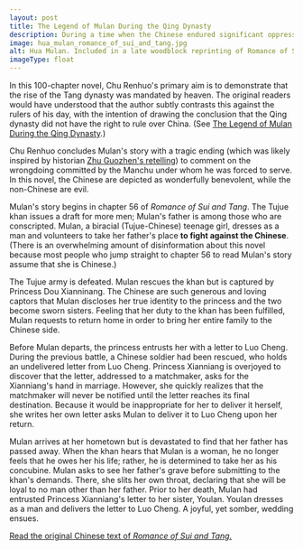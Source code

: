 ```yaml
---
layout: post
title: The Legend of Mulan During the Qing Dynasty
description: During a time when the Chinese endured significant oppression, the legend of Mulan experienced a surge in poplarity, as the people longed for such a hero.
image: hua_mulan_romance_of_sui_and_tang.jpg
alt: Hua Mulan. Included in a late woodblock reprinting of Romance of Sui and Tang (Public domain).
imageType: float
---
```


In this 100-chapter novel, Chu Renhuo's primary aim is to demonstrate that the rise of the Tang dynasty was mandated by heaven. The original readers would have understood that the author subtly contrasts this against the rulers of his day, with the intention of drawing the conclusion that the Qing dynasty did not have the right to rule over China. (See <a href="legend_of_mulan_qing_dynasty.html">The Legend of Mulan During the Qing Dynasty</a>.)

Chu Renhuo concludes Mulan's story with a tragic ending (which was likely inspired by historian <a href="miniscule_book_from_the_yongzhuang_studio.html">Zhu Guozhen's retelling</a>) to comment on the wrongdoing committed by the Manchu under whom he was forced to serve. In this novel, the Chinese are depicted as wonderfully benevolent, while the non-Chinese are evil.

Mulan's story begins in chapter 56 of *Romance of Sui and Tang*. The Tujue khan issues a draft for more men; Mulan's father is among those who are conscripted. Mulan, a biracial (Tujue-Chinese) teenage girl, dresses as a man and volunteers to take her father's place <b>to fight against the Chinese</b>. (There is an overwhelming amount of disinformation about this novel because most people who jump straight to chapter 56 to read Mulan's story assume that she is Chinese.)

The Tujue army is defeated. Mulan rescues the khan but is captured by Princess Dou Xianninang. The Chinese are such generous and loving captors that Mulan discloses her true identity to the princess and the two become sworn sisters. Feeling that her duty to the khan has been fulfilled, Mulan requests to return home in order to bring her entire family to the Chinese side.

Before Mulan departs, the princess entrusts her with a letter to Luo Cheng. During the previous battle, a Chinese soldier had been rescued, who holds an undelivered letter from Luo Cheng. Princess Xianniang is overjoyed to discover that the letter, addressed to a matchmaker, asks for the Xianniang's hand in marriage. However, she quickly realizes that the matchmaker will never be notified until the letter reaches its final destination. Because it would be inappropriate for her to deliver it herself, she writes her own letter asks Mulan to deliver it to Luo Cheng upon her return.

Mulan arrives at her hometown but is devastated to find that her father has passed away. When the khan hears that Mulan is a woman, he no longer feels that he owes her his life; rather, he is determined to take her as his concubine. Mulan asks to see her father's grave before submitting to the khan's demands. There, she slits her own throat, declaring that she will be loyal to no man other than her father.
Prior to her death, Mulan had entrusted Princess Xianniang's letter to her sister, Youlan. Youlan dresses as a man and delivers the letter to Luo Cheng. A joyful, yet somber, wedding ensues.

<a href="https://zh.wikisource.org/zh-hant/%E9%9A%8B%E5%94%90%E6%BC%94%E7%BE%A9">Read the original Chinese text of *Romance of Sui and Tang.*</a>
